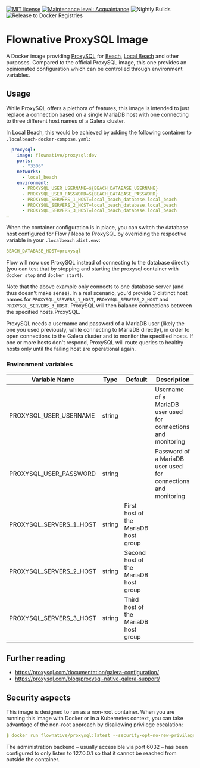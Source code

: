 [![MIT license](http://img.shields.io/badge/license-MIT-brightgreen.svg)](http://opensource.org/licenses/MIT)
[![Maintenance level: Acquaintance](https://img.shields.io/badge/maintenance-%E2%99%A1-ff69b4.svg)](https://www.flownative.com/en/products/open-source.html)
![Nightly Builds](https://github.com/flownative/docker-proxysql/workflows/Nightly%20Builds/badge.svg)
![Release to Docker Registries](https://github.com/flownative/docker-proxysql/workflows/Release%20to%20Docker%20Registries/badge.svg)

# Flownative ProxySQL Image

A Docker image providing [ProxySQL](https://proxysql.com/) for [Beach](https://www.flownative.com/beach),
[Local Beach](https://www.flownative.com/localbeach) and other purposes. Compared to the
official ProxySQL image, this one provides an opinionated configuration which can be
controlled through environment variables.

## Usage

While ProxySQL offers a plethora of features, this image is intended to just replace a connection based
on a single MariaDB host with one connecting to three different host names of a Galera cluster.

In Local Beach, this would be achieved by adding the following container to `.localbeach-docker-compose.yaml`:

```yaml
  proxysql:
    image: flownative/proxysql:dev
    ports:
      - "3306"
    networks:
      - local_beach
    environment:
      - PROXYSQL_USER_USERNAME=${BEACH_DATABASE_USERNAME}
      - PROXYSQL_USER_PASSWORD=${BEACH_DATABASE_PASSWORD}
      - PROXYSQL_SERVERS_1_HOST=local_beach_database.local_beach
      - PROXYSQL_SERVERS_2_HOST=local_beach_database.local_beach
      - PROXYSQL_SERVERS_3_HOST=local_beach_database.local_beach
…
```

When the container configuration is in place, you can switch the database host configured for Flow / Neos
to ProxySQL by overriding the respective variable in your `.localbeach.dist.env`:

```yaml
BEACH_DATABASE_HOST=proxysql
```

Flow will now use ProxySQL instead of connecting to the database directly (you can test that by stopping and
starting the proxysql container with `docker stop` and `docker start`).

Note that the above example only connects to one database server (and thus doesn't make sense). In a real
scenario, you'd provide 3 distinct host names for `PROXYSQL_SERVERS_1_HOST`, `PROXYSQL_SERVERS_2_HOST` and
`PROXYSQL_SERVERS_3_HOST`. ProxySQL will then balance connections between the specified hosts.ProxySQL.

ProxySQL needs a username and password of a MariaDB user (likely the one you used previously, while connecting
to MariaDB directly), in order to open connections to the Galera cluster and to monitor the specified hosts.
If one or more hosts don't respond, ProxySQL will route queries to healthy hosts only until the failing host
are operational again.

### Environment variables

| Variable Name           | Type   | Default                               | Description                                                    |
| ----------------------- | ------ | ------------------------------------- | -------------------------------------------------------------- |
| PROXYSQL_USER_USERNAME  | string |                                       | Username of a MariaDB user used for connections and monitoring |
| PROXYSQL_USER_PASSWORD  | string |                                       | Password of a MariaDB user used for connections and monitoring |
| PROXYSQL_SERVERS_1_HOST | string | First host of the MariaDB host group  |                                                                |
| PROXYSQL_SERVERS_2_HOST | string | Second host of the MariaDB host group |                                                                |
| PROXYSQL_SERVERS_3_HOST | string | Third host of the MariaDB host group  |                                                                |

## Further reading

- https://proxysql.com/documentation/galera-configuration/
- https://proxysql.com/blog/proxysql-native-galera-support/

## Security aspects

This image is designed to run as a non-root container. When you are running
this image with Docker or in a Kubernetes context, you can take advantage
of the non-root approach by disallowing privilege escalation:

```yaml
$ docker run flownative/proxysql:latest --security-opt=no-new-privileges
```

The administration backend – usually accessible via port 6032 – has been configured to only listen
to 127.0.0.1 so that it cannot be reached from outside the container.
